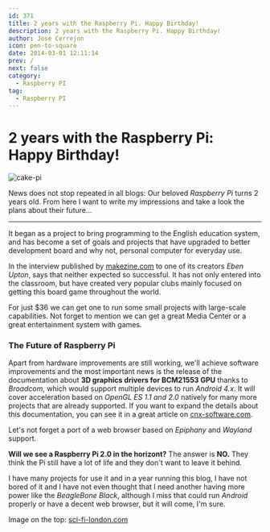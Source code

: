 ```yaml
---
id: 371
title: 2 years with the Raspberry Pi. Happy Birthday!
description: 2 years with the Raspberry Pi. Happy Birthday!
author: Jose Cerrejon
icon: pen-to-square
date: 2014-03-01 12:11:14
prev: /
next: false
category:
  - Raspberry PI
tag:
  - Raspberry PI
---
```


# 2 years with the Raspberry Pi: Happy Birthday!

![cake-pi](/images/cake-pi.jpg)

News does not stop repeated in all blogs: Our beloved *Raspberry Pi* turns 2 years old. From here I want to write my impressions and take a look the plans about their future...

- - -
It began as a project to bring programming to the English education system, and has become a set of goals and projects that have upgraded to better development board and why not, personal computer for everyday use.

In the interview published by [makezine.com](http://makezine.com/magazine/10-questions-for-raspberry-pis-eben-upton/) to one of its creators  *Eben Upton*, says that neither expected so successful. It has not only entered into the classroom, but have created very popular clubs mainly focused on getting this board game throughout the world.

For just $36 we can get one to run some small projects with large-scale capabilities. Not forget to mention we can get a great Media Center or a great entertainment system with games.

###  The Future of Raspberry Pi

Apart from hardware improvements are still working, we'll achieve software improvements and the most important news is the release of the documentation about **3D graphics drivers for BCM21553 GPU** thanks to *Broadcom*, which would support multiple devices to run *Android 4.x*. It will cover acceleration based on *OpenGL ES 1.1 and 2.0* natively for many more projects that are already supported. If you want to expand the details about this documentation, you can see it in a great article on [cnx-software.com](http://www.cnx-software.com/2014/03/01/raspberry-pi-gets-open-source-3d-graphics-drivers-and-documentation/).

Let's not forget a port of a web browser based on *Epiphany* and *Wayland* support.

**Will we see a Raspberry Pi 2.0 in the horizont?** The answer is **NO.** They think the Pi still have a lot of life and they don't want to leave it behind. 

I have many projects for use it and in a year running this blog, I have not bored of it and I have not even thought that I need another having more power like the *BeagleBone Black*, although I miss that could run *Android* properly or have a decent web browser, but it will come, I'm sure.

Image on the top: [sci-fi-london.com](http://www.sci-fi-london.com/news/games/2012/05/eben-upton-talks-raspberry-pi-sfls-horizons-event)